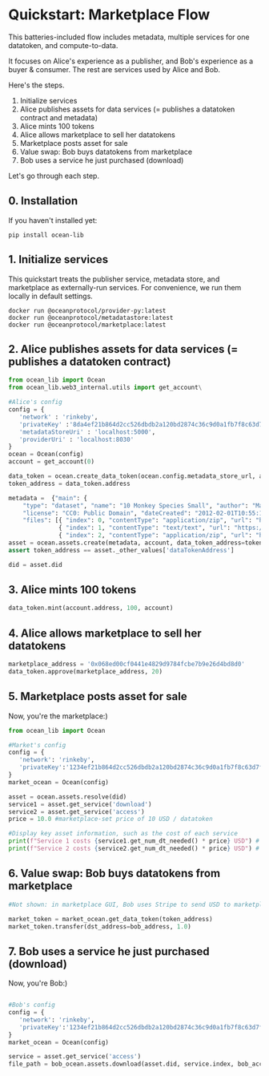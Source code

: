 # Quickstart: Marketplace Flow

This batteries-included flow includes metadata, multiple services for one datatoken, and compute-to-data.

It focuses on Alice's experience as a publisher, and Bob's experience as a buyer & consumer. The rest are services used by Alice and Bob.

Here's the steps.
1. Initialize services
1. Alice publishes assets for data services (= publishes a datatoken contract and metadata)
1. Alice mints 100 tokens
1. Alice allows marketplace to sell her datatokens
1. Marketplace posts asset for sale
1. Value swap: Bob buys datatokens from marketplace
1. Bob uses a service he just purchased (download)

Let's go through each step.

## 0. Installation

If you haven't installed yet:
```console
pip install ocean-lib
```

## 1. Initialize services

This quickstart treats the publisher service, metadata store, and marketplace as 
externally-run services. For convenience, we run them locally in default settings.

```
docker run @oceanprotocol/provider-py:latest
docker run @oceanprotocol/metadatastore:latest
docker run @oceanprotocol/marketplace:latest
```

## 2. Alice publishes assets for data services (= publishes a datatoken contract)

```python
from ocean_lib import Ocean
from ocean_lib.web3_internal.utils import get_account\

#Alice's config
config = {
   'network' : 'rinkeby',
   'privateKey' :'8da4ef21b864d2cc526dbdb2a120bd2874c36c9d0a1fb7f8c63d7f7a8b41de8f',
   'metadataStoreUri' : 'localhost:5000',
   'providerUri' : 'localhost:8030'
}
ocean = Ocean(config)
account = get_account(0)

data_token = ocean.create_data_token(ocean.config.metadata_store_url, account)
token_address = data_token.address

metadata =  {"main": {
    "type": "dataset", "name": "10 Monkey Species Small", "author": "Mario", 
    "license": "CC0: Public Domain", "dateCreated": "2012-02-01T10:55:11Z", 
    "files": [{ "index": 0, "contentType": "application/zip", "url": "https://s3.amazonaws.com/datacommons-seeding-us-east/10_Monkey_Species_Small/assets/training.zip"},
              { "index": 1, "contentType": "text/text", "url": "https://s3.amazonaws.com/datacommons-seeding-us-east/10_Monkey_Species_Small/assets/monkey_labels.txt"},
              { "index": 2, "contentType": "application/zip", "url": "https://s3.amazonaws.com/datacommons-seeding-us-east/10_Monkey_Species_Small/assets/validation.zip"}]}}
asset = ocean.assets.create(metadata, account, data_token_address=token_address)
assert token_address == asset._other_values['dataTokenAddress']

did = asset.did
```

## 3. Alice mints 100 tokens

```python
data_token.mint(account.address, 100, account)
```

## 4. Alice allows marketplace to sell her datatokens

```python
marketplace_address = '0x068ed00cf0441e4829d9784fcbe7b9e26d4bd8d0'
data_token.approve(marketplace_address, 20)
```

## 5. Marketplace posts asset for sale
Now, you're the marketplace:)

```python
from ocean_lib import Ocean

#Market's config
config = {
   'network': 'rinkeby',
   'privateKey':'1234ef21b864d2cc526dbdb2a120bd2874c36c9d0a1fb7f8c63d7f7a8b41de8f',
}
market_ocean = Ocean(config)

asset = ocean.assets.resolve(did)
service1 = asset.get_service('download')
service2 = asset.get_service('access')
price = 10.0 #marketplace-set price of 10 USD / datatoken

#Display key asset information, such as the cost of each service
print(f"Service 1 costs {service1.get_num_dt_needed() * price} USD") # 1.5 * 10 = 15
print(f"Service 2 costs {service2.get_num_dt_needed() * price} USD") # 2.5 * 10 = 25
```

## 6. Value swap: Bob buys datatokens from marketplace

```python
#Not shown: in marketplace GUI, Bob uses Stripe to send USD to marketplace (or other methods / currencies).

market_token = market_ocean.get_data_token(token_address)
market_token.transfer(dst_address=bob_address, 1.0)
```
   
## 7. Bob uses a service he just purchased (download)
Now, you're Bob:)

```python

#Bob's config
config = {
   'network': 'rinkeby',
   'privateKey':'1234ef21b864d2cc526dbdb2a120bd2874c36c9d0a1fb7f8c63d7f7a8b41de8o',
}
market_ocean = Ocean(config)

service = asset.get_service('access')
file_path = bob_ocean.assets.download(asset.did, service.index, bob_account, '~/my-datasets')
```
